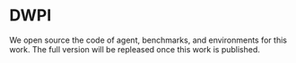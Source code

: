 # DWPI
We open source the code of agent, benchmarks, and environments for this work. 
The full version will be repleased once this work is published.
